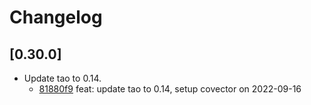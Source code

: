 # Changelog

## \[0.30.0]

- Update tao to 0.14.
  - [81880f9](https://github.com/tauri-apps/glutin/commit/81880f9db1f3f07da7a469c32c7879cecb25fd9e) feat: update tao to 0.14, setup covector on 2022-09-16
